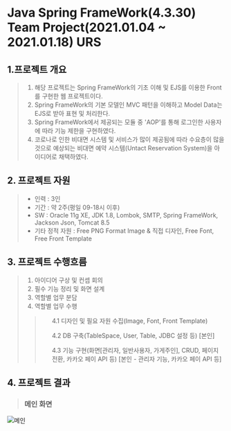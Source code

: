 # Java Spring FrameWork(4.3.30) Team Project(2021.01.04 ~ 2021.01.18) URS

## 1.프로젝트 개요

>1. 해당 프로젝트는 Spring FrameWork의 기초 이해 및 EJS를 이용한 Front를 구현한 웹 프로젝트이다.<br>
>2. Spring FrameWork의 기본 모델인 MVC 패턴을 이해하고 Model Data는 EJS로 받아 표현 및 처리한다.<br>
>3. Spring FrameWork에서 제공되는 모듈 중 'AOP'를 통해 로그인한 사용자에 따라 기능 제한을 구현하였다.<br>
>4. 코로나로 인한 비대면 시스템 및 서비스가 많이 제공됨에 따라 수요층이 많을것으로 예상되는 비대면 예약 시스템(Untact Reservation System)을 아이디어로 채택하였다.

## 2. 프로젝트 자원

>+ 인력 : 3인
>+ 기간 : 약 2주(평일 09-18시 이후)
>+ SW : Oracle 11g XE, JDK 1.8, Lombok, SMTP, Spring FrameWork, Jackson Json, Tomcat 8.5
>+ 기타 정적 자원 : Free PNG Format Image & 직접 디자인, Free Font, Free Front Template

## 3. 프로젝트 수행흐름

>1. 아이디어 구상 및 컨셉 회의
>2. 필수 기능 정리 및 화면 설계
>3. 역할별 업무 분담
>4. 역할별 업무 수행
>><ol> 4.1 디자인 및 필요 자원 수집(Image, Font, Front Template) </ol>
>><ol> 4.2 DB 구축(TableSpace, User, Table, JDBC 설정 등) [본인] </ol>
>><ol> 4.3 기능 구현(화면[관리자, 일반사용자, 가게주인], CRUD, 페이지 전환, 카카오 페이 API 등) [본인 - 관리자 기능, 카카오 페이 API 등] </ol>
 
## 4. 프로젝트 결과
>### 메인 화면

![메인](./mdImages/메인.gif)
